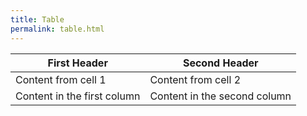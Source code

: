 ```yaml
---
title: Table  
permalink: table.html  
---
```


First Header | Second Header
------------ | -------------
Content from cell 1 | Content from cell 2
Content in the first column | Content in the second column